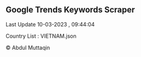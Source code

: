 

## Google Trends Keywords Scraper 
 
Last Update 10-03-2023 , 09:44:04

Country List :
VIETNAM.json



© Abdul Muttaqin 
